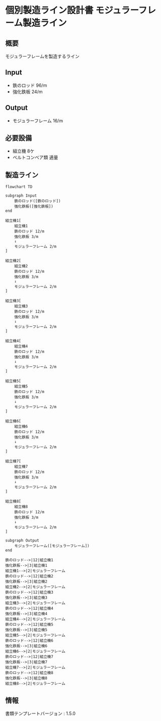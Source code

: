 # 個別製造ライン設計書 モジュラーフレーム製造ライン

## 概要
モジュラーフレームを製造するライン

## Input
- 鉄のロッド 96/m
- 強化鉄板 24/m

## Output
- モジュラーフレーム 16/m

## 必要設備
- 組立機 8ケ
- ベルトコンベア類 適量


## 製造ライン
```mermaid
flowchart TD

subgraph Input
    鉄のロッド([鉄のロッド])
    強化鉄板([強化鉄板])
end

組立機1[
    組立機1
    鉄のロッド 12/m
    強化鉄板 3/m
    ↓
    モジュラーフレーム 2/m
]

組立機2[
    組立機2
    鉄のロッド 12/m
    強化鉄板 3/m
    ↓
    モジュラーフレーム 2/m
]

組立機3[
    組立機3
    鉄のロッド 12/m
    強化鉄板 3/m
    ↓
    モジュラーフレーム 2/m
]

組立機4[
    組立機4
    鉄のロッド 12/m
    強化鉄板 3/m
    ↓
    モジュラーフレーム 2/m
]

組立機5[
    組立機5
    鉄のロッド 12/m
    強化鉄板 3/m
    ↓
    モジュラーフレーム 2/m
]

組立機6[
    組立機6
    鉄のロッド 12/m
    強化鉄板 3/m
    ↓
    モジュラーフレーム 2/m
]

組立機7[
    組立機7
    鉄のロッド 12/m
    強化鉄板 3/m
    ↓
    モジュラーフレーム 2/m
]

組立機8[
    組立機8
    鉄のロッド 12/m
    強化鉄板 3/m
    ↓
    モジュラーフレーム 2/m
]

subgraph Output
    モジュラーフレーム([モジュラーフレーム])
end

鉄のロッド-->|12|組立機1
強化鉄板-->|3|組立機1
組立機1-->|2|モジュラーフレーム
鉄のロッド-->|12|組立機2
強化鉄板-->|3|組立機2
組立機2-->|2|モジュラーフレーム
鉄のロッド-->|12|組立機3
強化鉄板-->|3|組立機3
組立機3-->|2|モジュラーフレーム
鉄のロッド-->|12|組立機4
強化鉄板-->|3|組立機4
組立機4-->|2|モジュラーフレーム
鉄のロッド-->|12|組立機5
強化鉄板-->|3|組立機5
組立機5-->|2|モジュラーフレーム
鉄のロッド-->|12|組立機6
強化鉄板-->|3|組立機6
組立機6-->|2|モジュラーフレーム
鉄のロッド-->|12|組立機7
強化鉄板-->|3|組立機7
組立機7-->|2|モジュラーフレーム
鉄のロッド-->|12|組立機8
強化鉄板-->|3|組立機8
組立機8-->|2|モジュラーフレーム
```



## 情報
書類テンプレートバージョン : 1.5.0
